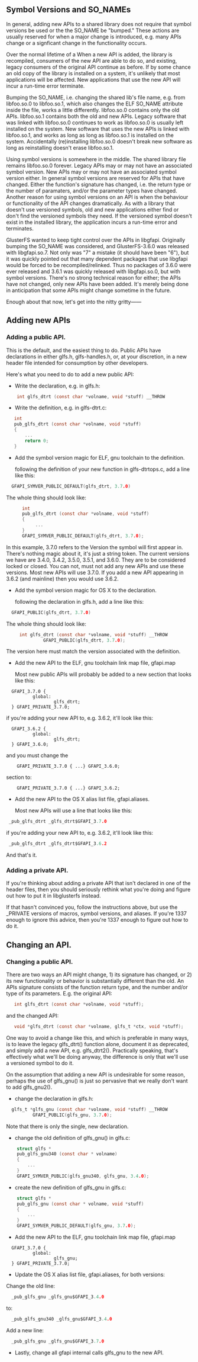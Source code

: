 
## Symbol Versions and SO_NAMEs

  In general, adding new APIs to a shared library does not require that
symbol versions be used or the the SO_NAME be "bumped." These actions
are usually reserved for when a major change is introduced, e.g. many
APIs change or a signficant change in the functionality occurs.

  Over the normal lifetime of a When a new API is added, the library is
recompiled, consumers of the new API are able to do so, and existing,
legacy consumers of the original API continue as before. If by some
chance an old copy of the library is installed on a system, it's unlikely
that most applications will be affected. New applications that use the
new API will incur a run-time error terminate.

  Bumping the SO_NAME, i.e. changing the shared lib's file name, e.g.
from libfoo.so.0 to libfoo.so.1, which also changes the ELF SO_NAME
attribute inside the file, works a little differently. libfoo.so.0
contains only the old APIs. libfoo.so.1 contains both the old and new
APIs. Legacy software that was linked with libfoo.so.0 continues to work
as libfoo.so.0 is usually left installed on the system. New software that
uses the new APIs is linked with libfoo.so.1, and works as long as
long as libfoo.so.1 is installed on the system. Accidentally (re)installing
libfoo.so.0 doesn't break new software as long as reinstalling doesn't
erase libfoo.so.1.

  Using symbol versions is somewhere in the middle. The shared library
file remains libfoo.so.0 forever. Legacy APIs may or may not have an
associated symbol version. New APIs may or may not have an associated
symbol version either. In general symbol versions are reserved for APIs
that have changed. Either the function's signature has changed, i.e. the
return type or the number of paramaters, and/or the parameter types have
changed. Another reason for using symbol versions on an API is when the
behaviour or functionality of the API changes dramatically. As with a
library that doesn't use versioned symbols, old and new applications
either find or don't find the versioned symbols they need. If the versioned
symbol doesn't exist in the installed library, the application incurs a
run-time error and terminates.

  GlusterFS wanted to keep tight control over the APIs in libgfapi.
Originally bumping the SO_NAME was considered, and GlusterFS-3.6.0 was
released with libgfapi.so.7. Not only was "7" a mistake (it should have
been "6"), but it was quickly pointed out that many dependent packages
that use libgfapi would be forced to be recompiled/relinked. Thus no
packages of 3.6.0 were ever released and 3.6.1 was quickly released with
libgfapi.so.0, but with symbol versions. There's no strong technical
reason for either; the APIs have not changed, only new APIs have been
added. It's merely being done in anticipation that some APIs might change
sometime in the future.

  Enough about that now, let's get into the nitty gritty——

## Adding new APIs

### Adding a public API.

  This is the default, and the easiest thing to do. Public APIs have
declarations in either glfs.h, glfs-handles.h, or, at your discretion,
in a new header file intended for consumption by other developers.

Here's what you need to do to add a new public API:

+ Write the declaration, e.g. in glfs.h:

```C
    int glfs_dtrt (const char *volname, void *stuff) __THROW
```

+ Write the definition, e.g. in glfs-dtrt.c:

```C
   int
   pub_glfs_dtrt (const char *volname, void *stuff)
   {
       ...
       return 0;
   }
```

+ Add the symbol version magic for ELF, gnu toolchain to the definition.

  following the definition of your new function in glfs-dtrtops.c, add a
  line like this:

```C
  GFAPI_SYMVER_PUBLIC_DEFAULT(glfs_dtrt, 3.7.0)
```

  The whole thing should look like:

```C
      int
      pub_glfs_dtrt (const char *volname, void *stuff)
      {
           ...
      }
      GFAPI_SYMVER_PUBLIC_DEFAULT(glfs_dtrt, 3.7.0);
```

  In this example, 3.7.0 refers to the Version the symbol will first
  appear in. There's nothing magic about it, it's just a string token.
  The current versions we have are 3.4.0, 3.4.2, 3.5.0, 3.5.1, and 3.6.0.
  They are to be considered locked or closed. You can not, must not add
  any new APIs and use these versions. Most new APIs will use 3.7.0. If
  you add a new API appearing in 3.6.2 (and mainline) then you would use
  3.6.2.

+ Add the symbol version magic for OS X to the declaration.

  following the declaration in glfs.h, add a line like this:

```C
  GFAPI_PUBLIC(glfs_dtrt, 3.7.0)
```

  The whole thing should look like:

```C
     int glfs_dtrt (const char *volname, void *stuff) __THROW
              GFAPI_PUBLIC(glfs_dtrt, 3.7.0);
```

  The version here must match the version associated with the definition.

+ Add the new API to the ELF, gnu toolchain link map file, gfapi.map

  Most new public APIs will probably be added to a new section that
  looks like this:

```
  GFAPI_3.7.0 {
          global:
                  glfs_dtrt;
  } GFAPI_PRIVATE_3.7.0;
```

  if you're adding your new API to, e.g. 3.6.2, it'll look like this:

```
  GFAPI_3.6.2 {
          global:
                  glfs_dtrt;
  } GFAPI_3.6.0;
```

  and you must change the
```
    GFAPI_PRIVATE_3.7.0 { ...} GFAPI_3.6.0;
```
  section to:
```
    GFAPI_PRIVATE_3.7.0 { ...} GFAPI_3.6.2;
```

+ Add the new API to the OS X alias list file, gfapi.aliases.

  Most new APIs will use a line that looks like this:

```C
 _pub_glfs_dtrt _glfs_dtrt$GFAPI_3.7.0
```

  if you're adding your new API to, e.g. 3.6.2, it'll look like this:

```C
 _pub_glfs_dtrt _glfs_dtrt$GFAPI_3.6.2
```

And that's it.


### Adding a private API.

  If you're thinking about adding a private API that isn't declared in
one of the header files, then you should seriously rethink what you're
doing and figure out how to put it in libglusterfs instead.

If that hasn't convinced you, follow the instructions above, but use the
_PRIVATE versions of macros, symbol versions, and aliases. If you're 1337
enough to ignore this advice, then you're 1337 enough to figure out how
to do it.


## Changing an API.

### Changing a public API.

  There are two ways an API might change, 1) its signature has changed, or
2) its new functionality or behavior is substantially different than the
old. An APIs signature consists of the function return type, and the number
and/or type of its parameters. E.g. the original API:

```C
   int glfs_dtrt (const char *volname, void *stuff);
```

and the changed API:

```C
   void *glfs_dtrt (const char *volname, glfs_t *ctx, void *stuff);
```

  One way to avoid a change like this, and which is preferable in many
ways, is to leave the legacy glfs_dtrt() function alone, document it as
deprecated, and simply add a new API, e.g. glfs_dtrt2(). Practically
speaking, that's effectively what we'll be doing anyway, the difference
is only that we'll use a versioned symbol to do it.

  On the assumption that adding a new API is undesirable for some reason,
perhaps the use of glfs_gnu() is just so pervasive that we really don't
want to add glfs_gnu2().

+ change the declaration in glfs.h:

```C
  glfs_t *glfs_gnu (const char *volname, void *stuff) __THROW
          GFAPI_PUBLIC(glfs_gnu, 3.7.0);
````

Note that there is only the single, new declaration.

+ change the old definition of glfs_gnu() in glfs.c:

```C
    struct glfs *
    pub_glfs_gnu340 (const char * volname)
    {
        ...
    }
    GFAPI_SYMVER_PUBLIC(glfs_gnu340, glfs_gnu, 3.4.0);
```

+ create the new definition of glfs_gnu in glfs.c:

```C
    struct glfs *
    pub_glfs_gnu (const char * volname, void *stuff)
    {
        ...
    }
    GFAPI_SYMVER_PUBLIC_DEFAULT(glfs_gnu, 3.7.0);
```

+ Add the new API to the ELF, gnu toolchain link map file, gfapi.map

```
  GFAPI_3.7.0 {
          global:
                  glfs_gnu;
  } GFAPI_PRIVATE_3.7.0;
```

+ Update the OS X alias list file, gfapi.aliases, for both versions:

Change the old line:
```C
  _pub_glfs_gnu _glfs_gnu$GFAPI_3.4.0
```
to:
```C
  _pub_glfs_gnu340 _glfs_gnu$GFAPI_3.4.0
```

Add a new line:
```C
  _pub_glfs_gnu _glfs_gnu$GFAPI_3.7.0
```

+ Lastly, change all gfapi internal calls glfs_gnu to the new API.

